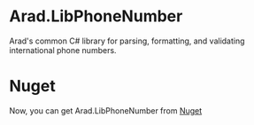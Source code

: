 # Arad.LibPhoneNumber
Arad's common C# library for parsing, formatting, and validating international phone numbers.

# Nuget
Now, you can get Arad.LibPhoneNumber from [Nuget](https://www.nuget.org/packages/Arad.LibPhoneNumber/1.0.0)
